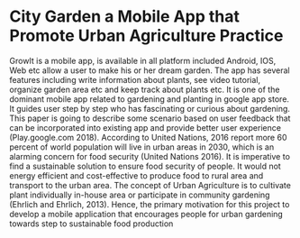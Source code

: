 # City Garden a Mobile App that Promote Urban Agriculture Practice

GrowIt is a mobile app, is available in all platform included Android, IOS, Web etc allow a user to make his or her dream garden. The app has several features including write information about plants, see video tutorial, organize garden area etc and keep track about plants etc. It is one of the dominant mobile app related to gardening and planting in google app store. It guides user step by step who has fascinating or curious about gardening. This paper is going to describe some scenario based on user feedback that can be incorporated into existing app and provide better user experience (Play.google.com 2018). According to United Nations, 2016 report more 60 percent of world population will live in urban areas in 2030, which is an alarming concern for food security (United Nations 2016). It is imperative to find a sustainable solution to ensure food security of people. It would not energy efficient and cost-effective to produce food to rural area and transport to the urban area. The concept of Urban Agriculture is to cultivate plant individually in-house area or participate in community gardening (Ehrlich and Ehrlich, 2013). Hence, the primary motivation for this project to develop a mobile application that encourages people for urban gardening towards step to sustainable food production
